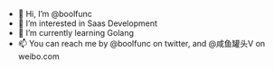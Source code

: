 - 👋 Hi, I’m @boolfunc
- 👀 I’m interested in Saas Development
- 🌱 I’m currently learning Golang
- 📫 You can reach me by @boolfunc on twitter, and @咸鱼罐头V on weibo.com

<!---
boolfunc/boolfunc is a ✨ special ✨ repository because its `README.md` (this file) appears on your GitHub profile.
You can click the Preview link to take a look at your changes.
--->
